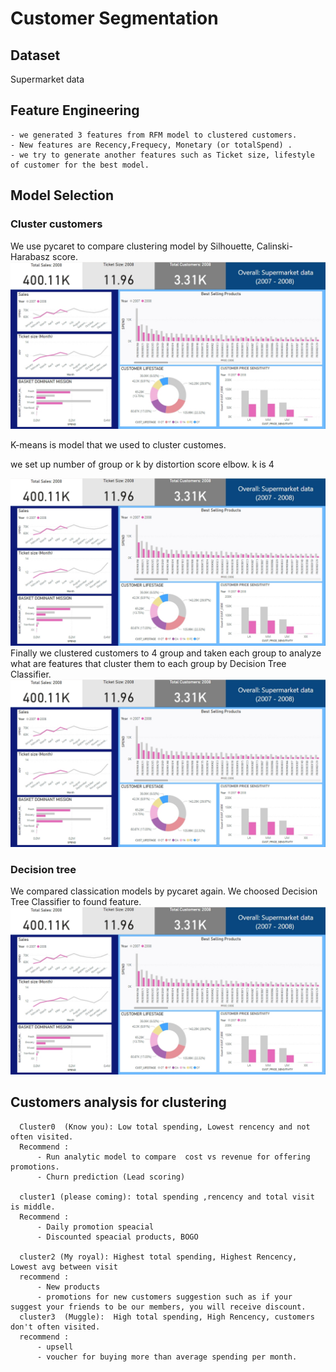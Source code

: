 # Customer Segmentation

 ## Dataset 
 Supermarket data 
 
 ## Feature Engineering
    - we generated 3 features from RFM model to clustered customers. 
    - New features are Recency,Frequecy, Monetary (or totalSpend) .
    - we try to generate another features such as Ticket size, lifestyle of customer for the best model.
   
 
## Model Selection

### Cluster customers
    
  We use pycaret to compare clustering model by Silhouette, Calinski-Harabasz score.
![alt tag](https://github.com/PBussara/BADS7105/blob/main/01%20CLV%20Dashboard/Dashboard1.jpg)
  
  K-means is model that we used to cluster customes.
  
  we set up number of group or k by distortion score elbow. k is 4 
  
![alt tag](https://github.com/PBussara/BADS7105/blob/main/01%20CLV%20Dashboard/Dashboard1.jpg)
  Finally we clustered customers to 4 group and taken each group to analyze what are features that cluster them to each group by Decision Tree Classifier.  
![alt tag](https://github.com/PBussara/BADS7105/blob/main/01%20CLV%20Dashboard/Dashboard1.jpg)
  
### Decision tree
 We compared classication models by pycaret again. We choosed Decision Tree Classifier to found feature.
![alt tag](https://github.com/PBussara/BADS7105/blob/main/01%20CLV%20Dashboard/Dashboard1.jpg)
 
 
 ## Customers analysis for clustering
 
      Cluster0  (Know you): Low total spending, Lowest rencency and not often visited. 
      Recommend :
          - Run analytic model to compare  cost vs revenue for offering promotions.
          - Churn prediction (Lead scoring)
 
      cluster1 (please coming): total spending ,rencency and total visit is middle.
      Recommend :
          - Daily promotion speacial
          - Discounted speacial products, BOGO
          
      cluster2 (My royal): Highest total spending, Highest Rencency, Lowest avg between visit 
      recommend :
          - New products
          - promotions for new customers suggestion such as if your suggest your friends to be our members, you will receive discount.
      cluster3  (Muggle):  High total spending, High Rencency, customers don't often visited.
      recommend :
          - upsell 
          - voucher for buying more than average spending per month.




 
 
    
